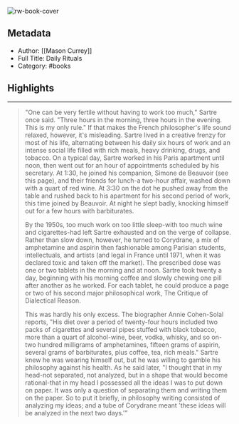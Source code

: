 ![rw-book-cover](https://images-na.ssl-images-amazon.com/images/I/51POBWfqCAL._SL200_.jpg)

## Metadata
- Author: [[Mason Currey]]
- Full Title: Daily Rituals
- Category: #books

## Highlights
***

> "One can be very fertile without having to work too much," Sartre once said. "Three hours in the morning, three hours in the evening. This is my only rule." If that makes the French philosopher's life sound relaxed, however, it's misleading. Sartre lived in a creative frenzy for most of his life, alternating between his daily six hours of work and an intense social life filled with rich meals, heavy drinking, drugs, and tobacco. On a typical day, Sartre worked in his Paris apartment until noon, then went out for an hour of appointments scheduled by his secretary. At 1:30, he joined his companion, Simone de Beauvoir (see this page), and their friends for lunch-a two-hour affair, washed down with a quart of red wine. At 3:30 on the dot he pushed away from the table and rushed back to his apartment for his second period of work, this time joined by Beauvoir. At night he slept badly, knocking himself out for a few hours with barbiturates.
>
> By the 1950s, too much work on too little sleep-with too much wine and cigarettes-had left Sartre exhausted and on the verge of collapse. Rather than slow down, however, he turned to Corydrane, a mix of amphetamine and aspirin then fashionable among Parisian students, intellectuals, and artists (and legal in France until 1971, when it was declared toxic and taken off the market). The prescribed dose was one or two tablets in the morning and at noon. Sartre took twenty a day, beginning with his morning coffee and slowly chewing one pill after another as he worked. For each tablet, he could produce a page or two of his second major philosophical work, The Critique of Dialectical Reason.
>
> This was hardly his only excess. The biographer Annie Cohen-Solal reports, "His diet over a period of twenty-four hours included two packs of cigarettes and several pipes stuffed with black tobacco, more than a quart of alcohol-wine, beer, vodka, whisky, and so on-two hundred milligrams of amphetamines, fifteen grams of aspirin, several grams of barbiturates, plus coffee, tea, rich meals." Sartre knew he was wearing himself out, but he was willing to gamble his philosophy against his health. As he said later, "I thought that in my head-not separated, not analyzed, but in a shape that would become rational-that in my head I possessed all the ideas I was to put down on paper. It was only a question of separating them and writing them on the paper. So to put it briefly, in philosophy writing consisted of analyzing my ideas; and a tube of Corydrane meant 'these ideas will be analyzed in the next two days.'”


